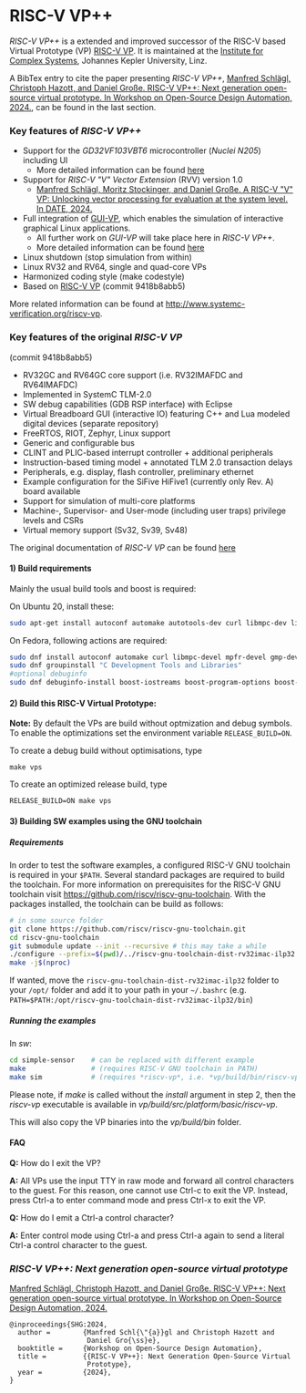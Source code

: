 # RISC-V VP++

*RISC-V VP++* is a extended and improved successor of the RISC-V based Virtual Prototype (VP) [RISC-V VP](https://github.com/agra-uni-bremen/riscv-vp).
It is maintained at the [Institute for Complex Systems](https://ics.jku.at/), Johannes Kepler University, Linz.

A BibTex entry to cite the paper presenting *RISC-V VP++*, [Manfred Schlägl, Christoph Hazott, and Daniel Große. RISC-V VP++: Next generation open-source virtual prototype. In Workshop on Open-Source Design Automation, 2024.](https://ics.jku.at/files/2024OSDA_RISCV-VP-plusplus.pdf), can be found in the last section.

### Key features of *RISC-V VP++*
 * Support for the *GD32VF103VBT6* microcontroller (*Nuclei N205*) including UI
   * More detailed information can be found [here](doc/GD32/README.md)
 * Support for *RISC-V "V" Vector Extension* (RVV) version 1.0
   * [Manfred Schlägl, Moritz Stockinger, and Daniel Große. A RISC-V "V" VP: Unlocking vector processing for evaluation at the system level. In DATE, 2024.](https://ics.jku.at/files/2024DATE_RISCV-VP-plusplus_RVV.pdf)
 * Full integration of [GUI-VP](https://github.com/ics-jku/GUI-VP), which enables the simulation of interactive graphical Linux applications.
   * All further work on *GUI-VP* will take place here in *RISC-V VP++*.
   * More detailed information can be found [here](doc/GUI-VP/README.md)
 * Linux shutdown (stop simulation from within)
 * Linux RV32 and RV64, single and quad-core VPs
 * Harmonized coding style (make codestyle)
 * Based on [RISC-V VP](https://github.com/agra-uni-bremen/riscv-vp) (commit 9418b8abb5)

More related information can be found at http://www.systemc-verification.org/riscv-vp.


### Key features of the original *RISC-V VP*
(commit 9418b8abb5)

 - RV32GC and RV64GC core support (i.e. RV32IMAFDC and RV64IMAFDC)
 - Implemented in SystemC TLM-2.0
 - SW debug capabilities (GDB RSP interface) with Eclipse
 - Virtual Breadboard GUI (interactive IO) featuring C++ and Lua modeled digital devices (separate repository)
 - FreeRTOS, RIOT, Zephyr, Linux support
 - Generic and configurable bus
 - CLINT and PLIC-based interrupt controller + additional peripherals
 - Instruction-based timing model + annotated TLM 2.0 transaction delays
 - Peripherals, e.g. display, flash controller, preliminary ethernet
 - Example configuration for the SiFive HiFive1 (currently only Rev. A) board available
 - Support for simulation of multi-core platforms
 - Machine-, Supervisor- and User-mode (including user traps) privilege levels and CSRs
 - Virtual memory support (Sv32, Sv39, Sv48)

The original documentation of *RISC-V VP* can be found [here](doc/RISCV-VP/README.md)


#### 1) Build requirements

Mainly the usual build tools and boost is required:

On Ubuntu 20, install these:
```bash
sudo apt-get install autoconf automake autotools-dev curl libmpc-dev libmpfr-dev libgmp-dev gawk build-essential bison flex texinfo libgoogle-perftools-dev libtool patchutils bc zlib1g-dev libexpat-dev libboost-iostreams-dev libboost-program-options-dev libboost-log-dev qt5-default libvncserver-dev
```

On Fedora, following actions are required:
```bash
sudo dnf install autoconf automake curl libmpc-devel mpfr-devel gmp-devel gawk bison flex texinfo gperf libtool patchutils bc zlib-devel expat-devel cmake boost-devel qt5-qtbase qt5-qtbase-devel libvncserver-devel
sudo dnf groupinstall "C Development Tools and Libraries"
#optional debuginfo
sudo dnf debuginfo-install boost-iostreams boost-program-options boost-regex bzip2-libs glibc libgcc libicu libstdc++ zlib
```

#### 2) Build this RISC-V Virtual Prototype:

**Note:** By default the VPs are build without optmization and debug symbols.
To enable the optimizations set the environment variable `RELEASE_BUILD=ON`.

To create a debug build without optimisations, type
```
make vps
```

To create an optimized release build, type
```
RELEASE_BUILD=ON make vps
```

#### 3) Building SW examples using the GNU toolchain

##### Requirements

In order to test the software examples, a configured RISC-V GNU toolchain is required in your `$PATH`.
Several standard packages are required to build the toolchain.
For more information on prerequisites for the RISC-V GNU toolchain visit https://github.com/riscv/riscv-gnu-toolchain.
With the packages installed, the toolchain can be build as follows:

```bash
# in some source folder
git clone https://github.com/riscv/riscv-gnu-toolchain.git
cd riscv-gnu-toolchain
git submodule update --init --recursive # this may take a while
./configure --prefix=$(pwd)/../riscv-gnu-toolchain-dist-rv32imac-ilp32 --with-arch=rv32imac --with-abi=ilp32
make -j$(nproc)
```

If wanted, move the `riscv-gnu-toolchain-dist-rv32imac-ilp32` folder to your `/opt/` folder and add it to your path in your `~/.bashrc`
(e.g. `PATH=$PATH:/opt/riscv-gnu-toolchain-dist-rv32imac-ilp32/bin`)

##### Running the examples

In *sw*:

```bash
cd simple-sensor    # can be replaced with different example
make                # (requires RISC-V GNU toolchain in PATH)
make sim            # (requires *riscv-vp*, i.e. *vp/build/bin/riscv-vp*, executable in PATH)
```

Please note, if *make* is called without the *install* argument in step 2, then the *riscv-vp* executable is available in *vp/build/src/platform/basic/riscv-vp*.



This will also copy the VP binaries into the *vp/build/bin* folder.

#### FAQ

**Q:** How do I exit the VP?

**A:** All VPs use the input TTY in raw mode and forward all control
characters to the guest. For this reason, one cannot use Ctrl-c to exit
the VP. Instead, press Ctrl-a to enter command mode and press Ctrl-x to
exit the VP.

**Q:** How do I emit a Ctrl-a control character?

**A:** Enter control mode using Ctrl-a and press Ctrl-a again to send a
literal Ctrl-a control character to the guest.

### *RISC-V VP++: Next generation open-source virtual prototype*

[Manfred Schlägl, Christoph Hazott, and Daniel Große. RISC-V VP++: Next generation open-source virtual prototype. In Workshop on Open-Source Design Automation, 2024.](https://ics.jku.at/files/2024OSDA_RISCV-VP-plusplus.pdf)

```
@inproceedings{SHG:2024,
  author =        {Manfred Schl{\"{a}}gl and Christoph Hazott and
                   Daniel Gro{\ss}e},
  booktitle =     {Workshop on Open-Source Design Automation},
  title =         {{RISC-V VP++}: Next Generation Open-Source Virtual
                   Prototype},
  year =          {2024},
}
```
